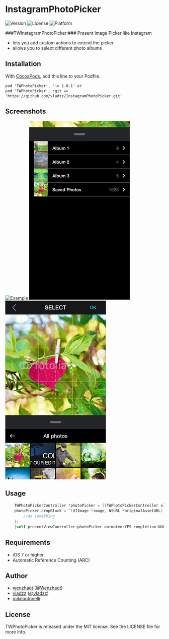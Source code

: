 InstagramPhotoPicker
====================

![Version](https://img.shields.io/cocoapods/v/TWPhotoPicker.svg)
![License](https://img.shields.io/cocoapods/l/TWPhotoPicker.svg)
![Platform](https://img.shields.io/cocoapods/p/TWPhotoPicker.svg)

###TWInstagramPhotoPicker:###
Present Image Picker like Instagram

* lets you add custom actions to extend the picker
* allows you to select different photo albums

## Installation

With [CocoaPods](http://cocoapods.org/), add this line to your Podfile.

    pod 'TWPhotoPicker', '~> 1.0.1' or
    pod 'TWPhotoPicker', :git => 'https://github.com/vladzz/InstagramPhotoPicker.git'

## Screenshots
![Example](./Screenshots/Screenshot01.png "Example")
![Example2](./Screenshots/Screenshot02.png "Example2")
![Example3](./Screenshots/Screenshot03.png "Example3")


## Usage

```objective-c
    TWPhotoPickerController *photoPicker = [[TWPhotoPickerController alloc] init];
    photoPicker.cropBlock = ^(UIImage *image, NSURL *originalAssetURL) {
        //do something
    };
    [self presentViewController:photoPicker animated:YES completion:NULL];
```

## Requirements

- iOS 7 or higher
- Automatic Reference Counting (ARC)

## Author

- [wenzhaot](https://github.com/wenzhaot) ([@Wenzhaot](https://twitter.com/Wenzhaot))
- [vladzz](https://github.com/vladzz) ([@vladzz](https://twitter.com/vladzz))
- [mikeantonelli](https://github.com/mikeantonelli)

## License

TWPhotoPicker is released under the MIT license. See the LICENSE file for more info.
